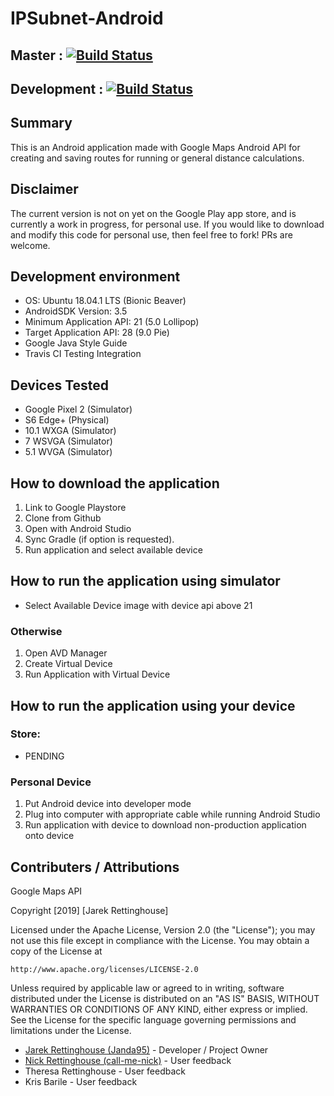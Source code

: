 # IPSubnet-Android

## Master : [![Build Status](https://travis-ci.org/Janda95/BurbenRunner.svg?branch=master)](https://travis-ci.org/Janda95/BurbenRunner)

## Development : [![Build Status](https://travis-ci.org/Janda95/BurbenRunner.svg?branch=dev)](https://travis-ci.org/Janda95/BurbenRunner) 

## Summary

This is an Android application made with Google Maps Android API for creating and saving routes for running or general distance calculations.

## Disclaimer

The current version is not on yet on the Google Play app store, and is currently a work in progress, for personal use. If you would like to download and modify this code for personal use, then feel free to fork! PRs are welcome.

## Development environment

- OS: Ubuntu 18.04.1 LTS (Bionic Beaver)
- AndroidSDK Version: 3.5
- Minimum Application API: 21 (5.0 Lollipop)
- Target Application API: 28 (9.0 Pie)
- Google Java Style Guide
- Travis CI Testing Integration

## Devices Tested

- Google Pixel 2 (Simulator)
- S6 Edge+ (Physical)
- 10.1 WXGA (Simulator)
- 7 WSVGA (Simulator)
- 5.1 WVGA (Simulator)

## How to download the application

1. Link to Google Playstore
1. Clone from Github
1. Open with Android Studio
1. Sync Gradle (if option is requested).
1. Run application and select available device

## How to run the application using simulator

- Select Available Device image with device api above 21

### Otherwise

1. Open AVD Manager
1. Create Virtual Device
1. Run Application with Virtual Device

## How to run the application using your device

### Store:

- PENDING

### Personal Device

1. Put Android device into developer mode
1. Plug into computer with appropriate cable while running Android Studio
1. Run application with device to download non-production application onto device

## Contributers / Attributions

Google Maps API

Copyright [2019] [Jarek Rettinghouse]

Licensed under the Apache License, Version 2.0 (the "License");
you may not use this file except in compliance with the License.
You may obtain a copy of the License at

    http://www.apache.org/licenses/LICENSE-2.0

Unless required by applicable law or agreed to in writing, software
distributed under the License is distributed on an "AS IS" BASIS,
WITHOUT WARRANTIES OR CONDITIONS OF ANY KIND, either express or implied.
See the License for the specific language governing permissions and
limitations under the License.

- [Jarek Rettinghouse (Janda95)](https://github.com/Janda95) - Developer / Project Owner
- [Nick Rettinghouse (call-me-nick)](https://github.com/call-me-nick) - User feedback
- Theresa Rettinghouse - User feedback
- Kris Barile - User feedback
